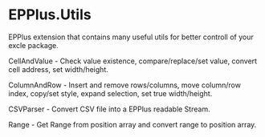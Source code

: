 # EPPlus.Utils

EPPlus extension that contains many useful utils for better controll of your excle package.

CellAndValue - Check value existence, compare/replace/set value, convert cell address, set width/height.

ColumnAndRow - Insert and remove rows/columns, move column/row index, copy/set style, expand selection, set true width/height.

CSVParser - Convert CSV file into a EPPlus readable Stream.

Range - Get Range from position array and convert range to position array.